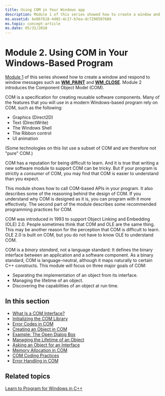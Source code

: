 ```yaml
---
title: Using COM in Your Windows app
description: Module 1 of this series showed how to create a window and respond to window messages such as WM\_PAINT and WM\_CLOSE. Module 2 introduces the Component Object Model (COM).
ms.assetid: 6e867618-4d02-4c17-b7ea-dc7290507689
ms.topic: concept-article
ms.date: 05/31/2018
---
```


# Module 2. Using COM in Your Windows-Based Program

[Module 1](your-first-windows-program.md) of this series showed how to create a window and respond to window messages such as [**WM\_PAINT**](/windows/desktop/gdi/wm-paint) and [**WM\_CLOSE**](/windows/desktop/winmsg/wm-close). Module 2 introduces the Component Object Model (COM).

COM is a specification for creating reusable software components. Many of the features that you will use in a modern Windows-based program rely on COM, such as the following:

-   Graphics (Direct2D)
-   Text (DirectWrite)
-   The Windows Shell
-   The Ribbon control
-   UI animation

(Some technologies on this list use a subset of COM and are therefore not "pure" COM.)

COM has a reputation for being difficult to learn. And it is true that writing a new software module to support COM can be tricky. But if your program is strictly a *consumer* of COM, you may find that COM is easier to understand than you expect.

This module shows how to call COM-based APIs in your program. It also describes some of the reasoning behind the design of COM. If you understand why COM is designed as it is, you can program with it more effectively. The second part of the module describes some recommended programming practices for COM.

COM was introduced in 1993 to support Object Linking and Embedding (OLE) 2.0. People sometimes think that COM and OLE are the same thing. This may be another reason for the perception that COM is difficult to learn. OLE 2.0 is built on COM, but you do not have to know OLE to understand COM.

COM is a *binary standard*, not a language standard: It defines the binary interface between an application and a software component. As a binary standard, COM is language-neutral, although it maps naturally to certain C++ constructs. This module will focus on three major goals of COM:

-   Separating the implementation of an object from its interface.
-   Managing the lifetime of an object.
-   Discovering the capabilities of an object at run time.

## In this section

-   [What Is a COM Interface?](what-is-a-com-interface-.md)
-   [Initializing the COM Library](initializing-the-com-library.md)
-   [Error Codes in COM](error-codes-in-com.md)
-   [Creating an Object in COM](creating-an-object-in-com.md)
-   [Example: The Open Dialog Box](example--the-open-dialog-box.md)
-   [Managing the Lifetime of an Object](managing-the-lifetime-of-an-object.md)
-   [Asking an Object for an Interface](asking-an-object-for-an-interface.md)
-   [Memory Allocation in COM](memory-allocation-in-com.md)
-   [COM Coding Practices](com-coding-practices.md)
-   [Error Handling in COM](error-handling-in-com.md)

## Related topics

<dl> <dt>

[Learn to Program for Windows in C++](learn-to-program-for-windows.md)
</dt> </dl>

 

 

